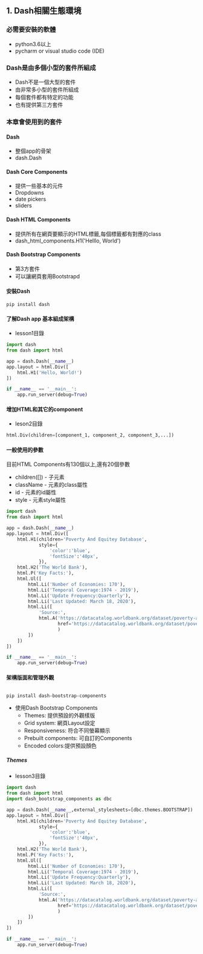 
## 1. Dash相關生態環境

### 必需要安裝的軟體
- python3.6以上
- pycharm or visual studio code (IDE)

### Dash是由多個小型的套件所組成
- Dash不是一個大型的套件
- 由非常多小型的套件所組成
- 每個套件都有特定的功能
- 也有提供第三方套件

### 本章會使用到的套件

#### Dash
- 整個app的骨架
- dash.Dash

#### Dash Core Components
- 提供一些基本的元件
- Dropdowns
- date pickers
- sliders


#### Dash HTML Components
- 提供所有在網頁要顯示的HTML標籤,每個標籤都有對應的class
- dash_html_components.H1('Helllo, World')

#### Dash Bootstrap Components
- 第3方套件
- 可以讓網頁套用Bootstrapd 

#### 安裝Dash

```
pip install dash
```

#### 了解Dash app 基本組成架構

- lesson1目錄

```python
import dash
from dash import html

app = dash.Dash(__name__)
app.layout = html.Div([
    html.H1('Hello, World!')
])

if __name__ == '__main__':
    app.run_server(debug=True)

```


#### 增加HTML和其它的component

- leson2目錄

```python
html.Div(children=[component_1, component_2, component_3,...])
```


#### 一般使用的參數

目前HTML Components有130個以上,還有20個參數

- children([]) - 子元素
- className - 元素的class屬性
- id - 元素的id屬性
- style - 元素style屬性

```python
import dash
from dash import html

app = dash.Dash(__name__)
app.layout = html.Div([
    html.H1(children='Poverty And Equitey Database',
            style={
                'color':'blue',
                'fontSize':'40px',
            }),
    html.H2('The World Bank'),
    html.P('Key Facts:'),
    html.Ul([
        html.Li('Number of Economies: 170'),
        html.Li('Temporal Coverage:1974 - 2019'),
        html.Li('Update Frequency:Quarterly'),
        html.Li('Last Updated: March 18, 2020'),
        html.Li([
            'Source:',
            html.A('https://datacatalog.worldbank.org/dataset/poverty-and-equity-database',
                   href='https://datacatalog.worldbank.org/dataset/poverty-and-equity-database'
                   )
        ])
    ])
])

if __name__ == '__main__':
    app.run_server(debug=True)

```

#### 架構版面和管理外觀

```

pip install dash-bootstrap-components

```

- 使用Dash Bootstrap Components
	- Themes: 提供預設的外觀樣版
	- Grid system: 網頁Layout設定
	- Responsiveness: 符合不同螢幕顯示
	- Prebuilt components: 可自訂的Components
	- Encoded colors:提供預設顏色

##### Themes

- lesson3目錄

```python
import dash
from dash import html
import dash_bootstrap_components as dbc

app = dash.Dash(__name__,external_stylesheets=[dbc.themes.BOOTSTRAP])
app.layout = html.Div([
    html.H1(children='Poverty And Equitey Database',
            style={
                'color':'blue',
                'fontSize':'40px',
            }),
    html.H2('The World Bank'),
    html.P('Key Facts:'),
    html.Ul([
        html.Li('Number of Economies: 170'),
        html.Li('Temporal Coverage:1974 - 2019'),
        html.Li('Update Frequency:Quarterly'),
        html.Li('Last Updated: March 18, 2020'),
        html.Li([
            'Source:',
            html.A('https://datacatalog.worldbank.org/dataset/poverty-and-equity-database',
                   href='https://datacatalog.worldbank.org/dataset/poverty-and-equity-database'
                   )
        ])
    ])
])

if __name__ == '__main__':
    app.run_server(debug=True)

```

	